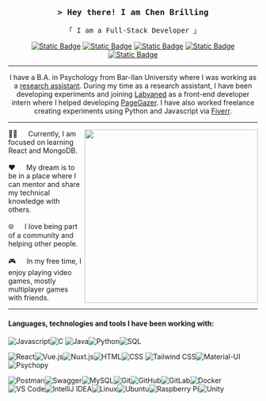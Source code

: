 <h3 align="center">
    <samp>&gt; Hey there! I am Chen Brilling</samp>
</h3>
<p align="center" style="pa"> 
	<samp>
	    「 I am a Full-Stack Developer 」
    </samp>
    <br> 
</p>

<p align="center" style="pa"> 
    <a href="https://www.linkedin.com/in/chen-brilling/" target="_blank"><img alt="Static Badge" src="https://img.shields.io/badge/Linkedin-Linkedin?style=for-the-badge&logo=Linkedin&logoColor=white&labelColor=0a66c2&color=0a66c2"></a>
    <a href="mailto: chenbrilling@gmail.com"><img alt="Static Badge" src="https://img.shields.io/badge/gmail-gmail?style=for-the-badge&logo=gmail&logoColor=white&labelColor=BD1220&color=BD1220"></a>
   <a href="https://stackoverflow.com/users/17718587/chenbr" target="_blank"><img alt="Static Badge" src="https://img.shields.io/badge/Stackoverflow-Stackoverflow?style=for-the-badge&logo=Stackoverflow&logoColor=white&labelColor=F47F24&color=F47F24"></a>
     <a href="https://psychen.dev/" target="_blank"><img alt="Static Badge" src="https://img.shields.io/badge/website-website?style=for-the-badge&logo=weightsandbiases&logoColor=white&labelColor=800080&color=800080"></a>
     <a href="https://discourse.psychopy.org/u/chen/summary" target="_blank"><img alt="Static Badge" src="https://img.shields.io/badge/psychopy-psychopy?style=for-the-badge&logo=headspace&logoColor=white&labelColor=gray&color=gray"></a>
    </p>
    
---

<p align="center"> 
    I have a B.A. in Psychology from Bar-Ilan University where I was working as a <a href="https://ilushgordon.wixsite.com/ilanit-gordon-lab" target="_blank">research assistant</a>.
During my time as a research assistant, I have been developing experiments and joining <a href="https://www.labvanced.com/" target="_blank">Labvaned</a> as a front-end developer intern where I helped developing <a href="https://www.pagegazer.com/" target="_blank">PageGazer</a>. I have also worked freelance creating experiments using Python and Javascript via <a href="https://www.fiverr.com/eyalchen" target="_blank">Fiverr</a>.
</p>

---

 <p>
  <img align="right" width="350" src="https://cdn.dribbble.com/users/1162077/screenshots/3848914/programmer.gif" />
  👨‍💻 &emsp; Currently, I am focused on learning React and MongoDB.
  <br/><br/>
  ❤️ &emsp; My dream is to be in a place where I can mentor and share my technical knowledge with others.
  <br/><br/>
  🌐 &emsp; I love being part of a community and helping other people.
  <br/><br/>
  🎮 &emsp; In my free time, I enjoy playing video games, mostly multiplayer games with friends.
  <!-- <br/><br/>
  💬 &emsp; You can reach me at chenbrilling@gmail.com-->
</p>

---

<h4>Languages, technologies and tools I have been working with:</h4>

<img alt='Javascript' src='https://img.shields.io/badge/Javascript-100000?style=for-the-badge&logo=Javascript&logoColor=F0DB4F&labelColor=black&color=F0DB4F'/><img alt='C' src='https://img.shields.io/badge/C-100000?style=for-the-badge&logo=C&logoColor=659AD3&labelColor=black&color=659AD3'/>
<img alt="Java" src="https://img.shields.io/badge/java-java?style=for-the-badge&logo=coffeescript&logoColor=f89820&labelColor=black&color=f89820"><img alt="Python" src="https://img.shields.io/badge/python-python?style=for-the-badge&logo=python&logoColor=ffde57&labelColor=black&color=ffde57"><img alt="SQL" src="https://img.shields.io/badge/sql-sql?style=for-the-badge&logo=databricks&logoColor=58CF38&labelColor=black&color=58CF38">

<img alt="React" src="https://img.shields.io/badge/react-react?style=for-the-badge&logo=react&logoColor=61dafb&labelColor=black&color=61dafb"><img alt="Vue.js" src="https://img.shields.io/badge/vue.js-vue?style=for-the-badge&logo=vue.js&logoColor=41B883&labelColor=black&color=41B883"><img alt="Nuxt.js" src="https://img.shields.io/badge/nuxt.js-nuxt?style=for-the-badge&logo=nuxt.js&logoColor=41b883&labelColor=black&color=3b8070"><img alt="HTML" src="https://img.shields.io/badge/html-html?style=for-the-badge&logo=html5&logoColor=e34c26&labelColor=black&color=e34c26"><img alt="CSS" src="https://img.shields.io/badge/css-css?style=for-the-badge&logo=css3&logoColor=264de4&labelColor=black&color=264de4">
<img alt="Tailwind CSS" src="https://img.shields.io/badge/Tailwind%20CSS-Tailwind%20CSS?style=for-the-badge&logo=tailwindcss&logoColor=06b6d4&labelColor=black&color=06b6d4"><img alt="Material-UI" src="https://img.shields.io/badge/mui-mui?style=for-the-badge&logo=mui&logoColor=00B0FF&labelColor=black&color=00B0FF"><img alt="Psychopy" src="https://img.shields.io/badge/psychopy-psychopy?style=for-the-badge&logo=headspace&logoColor=gray&labelColor=black&color=gray">

<img alt="Postman" src="https://img.shields.io/badge/postman-postman?style=for-the-badge&logo=postman&logoColor=ef5b25%20&labelColor=black&color=ef5b25"><img alt="Swagger" src="https://img.shields.io/badge/swagger-swagger?style=for-the-badge&logo=swagger&logoColor=09b7b8&labelColor=black&color=09b7b8"><img alt="MySQL" src="https://img.shields.io/badge/mysql-mysql?style=for-the-badge&logo=mysql&logoColor=00758f&labelColor=black&color=00758f"><img alt="Git" src="https://img.shields.io/badge/git-git?style=for-the-badge&logo=git&logoColor=F1502F&labelColor=black&color=F1502F"><img alt="GitHub" src="https://img.shields.io/badge/GitHub-github?style=for-the-badge&logo=github&logoColor=24292e&labelColor=black&color=24292e"><img alt="GitLab" src="https://img.shields.io/badge/gitlab-gitlab?style=for-the-badge&logo=gitlab&logoColor=FC6D27&labelColor=black&color=FC6D27"><img alt="Docker" src="https://img.shields.io/badge/docker-docker?style=for-the-badge&logo=docker&logoColor=0db7ed&labelColor=black&color=0db7ed"><img alt="VS Code" src="https://img.shields.io/badge/Visual%20Studio%20Code-Visual%20Studio%20Code?style=for-the-badge&logo=visualstudiocode&logoColor=0078d7&labelColor=black&color=0078d7"><img alt="IntelliJ IDEA" src="https://img.shields.io/badge/intellij-intellij?style=for-the-badge&logo=intellijidea&logoColor=8B5BAC&labelColor=black&color=8B5BAC"><img alt="Linux" src="https://img.shields.io/badge/linux-linux?style=for-the-badge&logo=linux&logoColor=FFCC33&labelColor=black&color=FFCC33"><img alt="Ubuntu" src="https://img.shields.io/badge/ubuntu-ubuntu?style=for-the-badge&logo=ubuntu&logoColor=E95420&labelColor=black&color=E95420"><img alt="Raspberry Pi" src="https://img.shields.io/badge/raspberrypi-raspberrypi?style=for-the-badge&logo=raspberrypi&logoColor=C51A4A&labelColor=black&color=C51A4A"><img alt="Unity" src="https://img.shields.io/badge/unity-unity?style=for-the-badge&logo=unity&logoColor=29333D&labelColor=black&color=29333D">
